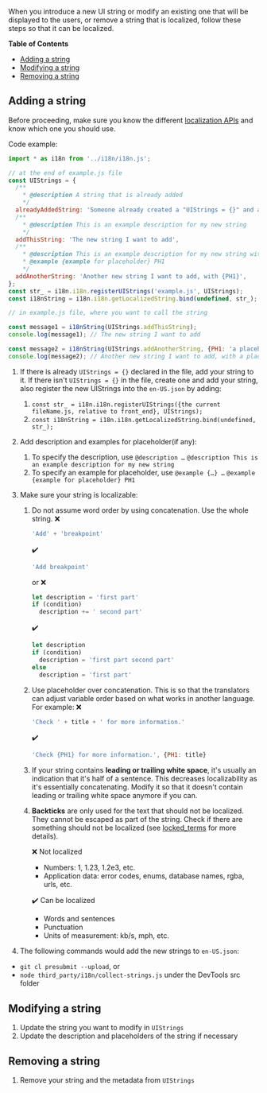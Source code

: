 When you introduce a new UI string or modify an existing one that will be displayed to the users, or remove a string that is localized, follow these steps so that it can be localized.

**Table of Contents**
- [Adding a string](#adding-a-string)
- [Modifying a string](#modifying-a-string)
- [Removing a string](#removing-a-string)

## Adding a string
Before proceeding, make sure you know the different [localization APIs](localization_apis_V2.md) and know which one you should use.

Code example:
  ```javascript
  import * as i18n from '../i18n/i18n.js';

  // at the end of example.js file
  const UIStrings = {
    /**
      * @description A string that is already added
      */
    alreadyAddedString: 'Someone already created a "UIStrings = {}" and added this string',
    /**
      * @description This is an example description for my new string
      */
    addThisString: 'The new string I want to add',
    /**
      * @description This is an example description for my new string with placeholder
      * @example {example for placeholder} PH1
      */
    addAnotherString: 'Another new string I want to add, with {PH1}',
  };
  const str_ = i18n.i18n.registerUIStrings('example.js', UIStrings);
  const i18nString = i18n.i18n.getLocalizedString.bind(undefined, str_);
  ```

  ```javascript
  // in example.js file, where you want to call the string

  const message1 = i18nString(UIStrings.addThisString);
  console.log(message1); // The new string I want to add

  const message2 = i18nString(UIStrings.addAnotherString, {PH1: 'a placeholder'});
  console.log(message2); // Another new string I want to add, with a placeholder
  ```
1. If there is already `UIStrings = {}` declared in the file, add your string to it.
  If there isn't `UIStrings = {}` in the file, create one and add your string, also register the new UIStrings into the `en-US.json` by adding:
    1. `const str_ = i18n.i18n.registerUIStrings({the current fileName.js, relative to front_end}, UIStrings);`
    1. `const i18nString = i18n.i18n.getLocalizedString.bind(undefined, str_);`


2. Add description and examples for placeholder(if any):
    1. To specify the description, use `@description …`
    `@description This is an example description for my new string`
    2. To specify an example for placeholder, use `@example {…} …`
    `@example {example for placeholder} PH1`

3. Make sure your string is localizable:

   1. Do not assume word order by using concatenation. Use the whole string.
      ❌
      ```javascript
      'Add' + 'breakpoint'
      ```
      ✔️
      ```javascript
      'Add breakpoint'
      ```
      or
      ❌
      ```javascript
      let description = 'first part'
      if (condition)
        description += ' second part'
      ```
      ✔️
      ```javascript
      let description
      if (condition)
        description = 'first part second part'
      else
        description = 'first part'
      ```
   2. Use placeholder over concatenation. This is so that the translators can adjust variable order based on what works in another language. For example:
      ❌
      ```javascript
      'Check ' + title + ' for more information.'
      ```
      ✔️
      ```javascript
      'Check {PH1} for more information.', {PH1: title}
      ```
   3. If your string contains <b>leading or trailing white space</b>, it's usually an indication that it's half of a sentence. This decreases localizability as it's essentially concatenating. Modify it so that it doesn't contain leading or trailing white space anymore if you can.
   4. <b>Backticks</b> are only used for the text that should not be localized. They cannot be escaped as part of the string. Check if there are something should not be localized (see [locked_terms](locked_terms_V2.md) for more details).

      ❌ Not localized

      - Numbers: 1, 1.23, 1.2e3, etc.
      - Application data: error codes, enums, database names, rgba, urls, etc.

      ✔️ Can be localized

      - Words and sentences
      - Punctuation
      - Units of measurement: kb/s, mph, etc.
4. The following commands would add the new strings to `en-US.json`:
  - `git cl presubmit --upload`, or
  - `node third_party/i18n/collect-strings.js` under the DevTools src folder

## Modifying a string
1. Update the string you want to modify in `UIStrings`
2. Update the description and placeholders of the string if necessary

## Removing a string
1. Remove your string and the metadata from `UIStrings`
